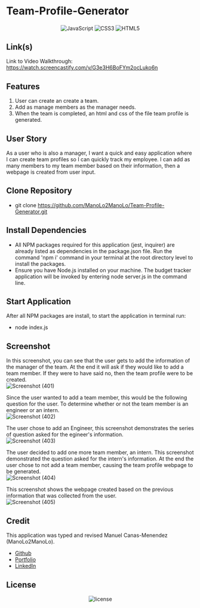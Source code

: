 # Team-Profile-Generator
<p align="center">
    <img align="center" src="https://img.shields.io/badge/-JavaScript-000000?style=for-the-badge&logo=JavaScript" alt="JavaScript" />
    <img align="center" src="https://img.shields.io/badge/-CSS3-000000?style=for-the-badge&logo=CSS3" alt="CSS3" />
    <img align="center" src="https://img.shields.io/badge/-HTML5-000000?style=for-the-badge&logo=HTML5" alt="HTML5" />
</p>

## Link(s)
Link to Video Walkthrough: https://watch.screencastify.com/v/G3e3H6BoFYm2ocLuko6n

## Features
1. User can create an create a team.
2. Add as manage members as the manager needs.
3. When the team  is completed, an html and css of the file team profile is generated.

## User Story
As a user who is also a manager, I want a quick and easy application where I can create team profiles so I can quickly track my employee. I can add as many members to my team member based on their information, then a webpage is created from user input.

## Clone Repository
* git clone https://github.com/ManoLo2ManoLo/Team-Profile-Generator.git

## Install Dependencies
* All NPM packages required for this application (jest, inquirer) are already listed as dependencies in the package.json file. Run the
command 'npm i' command in your terminal at the root directory level to install the packages.
* Ensure you have Node.js installed on your machine. The budget tracker application will be invoked by entering node server.js in the command line.

## Start Application
After all NPM packages are install, to start the application in terminal run:
* node index.js

## Screenshot
In this screenshot, you can see that the user gets to add the information of the manager of the team. At the end it will ask if they would like to add a team member. If they were to have said no, then the team profile were to be created. <br />
![Screenshot (401)](https://user-images.githubusercontent.com/88364269/139925473-dc2e5f7a-91ec-4151-b7b5-0334b0413f18.png)

Since the user wanted to add a team member, this would be the following question for the user. To determine whether or not the team member is an engineer or an intern. <br />
![Screenshot (402)](https://user-images.githubusercontent.com/88364269/139925478-488792a3-39eb-4eaf-9966-fb57d4919092.png)

The user chose to add an Engineer, this screenshot demonstrates the series of question asked for the egineer's information. <br />
![Screenshot (403)](https://user-images.githubusercontent.com/88364269/139925484-0e8387c9-f0d9-4241-8620-2dcb3f68f48e.png)

The user decided to add one more team member, an intern. This screenshot demonstrated the question asked for the intern's information. At the end the user chose to not add a team member, causing the team profile webpage to be generated. <br />
![Screenshot (404)](https://user-images.githubusercontent.com/88364269/139925491-d8b009f9-de56-495c-9d14-735c1231f451.png)

This screenshot shows the webpage created based on the previous information that was collected from the user. <br />
![Screenshot (405)](https://user-images.githubusercontent.com/88364269/139925497-8cf067bf-a70e-4c52-904d-5aeee9b66d3a.png)


## Credit
This application was typed and revised Manuel Canas-Menendez (ManoLo2ManoLo). <br />

* [Github](https://github.com/ManoLo2ManoLo)
* [Portfolio](https://manolo2manolo.github.io/React-Portfolio/)
* [LinkedIn](https://www.linkedin.com/in/manuel-canas-menendez-33354b21b/)

## License
<p align="center">
    <img align="center" src="https://img.shields.io/github/license/ManoLo2ManoLo/Team-Profile-Generator?style=for-the-badge" alt="license" />
</p>